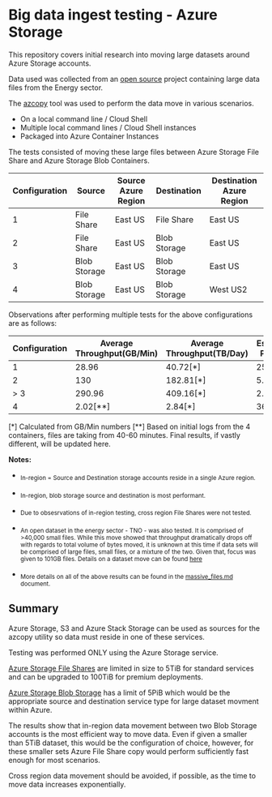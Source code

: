 # Big data ingest testing - Azure Storage

This repository covers initial research into moving large datasets around Azure Storage accounts. 

Data used was collected from an [open source](https://wiki.seg.org/wiki/Open_data#Poseidon_3D_seismic.2C_Australia) project containing large data files from the Energy sector. 

The [azcopy](https://docs.microsoft.com/en-us/azure/storage/common/storage-use-azcopy-v10) tool was used to perform the data move in various scenarios. 

- On a local command line / Cloud Shell
- Multiple local command lines / Cloud Shell instances
- Packaged into Azure Container Instances

The tests consisted of moving these large files between Azure Storage File Share and Azure Storage Blob Containers. 

|Configuration|Source|Source Azure Region|Destination|Destination Azure Region|
|----|----|----|----|----|
|1|File Share|East US|File Share|East US|
|2|File Share|East US|Blob Storage|East US|
|3|Blob Storage|East US|Blob Storage|East US|
|4|Blob Storage|East US|Blob Storage|West US2|

Observations after performing multiple tests for the above configurations are as follows: 

|Configuration|Average Throughput(GB/Min)|Average Throughput(TB/Day)|Estimated PB Days|
|----|----|----|----|
|1|28.96|40.72[*]|25.14[*]|
|2|130|182.81[*]|5.60[*]|
|> 3|290.96|409.16[*]|2.50[*]|
|4|2.02[**]|2.84[*]|360.48[*]|

[*] Calculated from GB/Min numbers
[**] Based on initial logs from the 4 containers, files are taking from 40-60 minutes. Final results, if vastly different, will be updated here. 

<b>Notes:</b>

- <sub>In-region = Source and Destination storage accounts reside in a single Azure region.</sub>

- <sub>In-region, blob storage source and destination is most performant.</sub>

- <sub>Due to obsesrvations of in-region testing, cross region File Shares were not tested.</sub> 

- <sub>An open dataset in the energy sector - TNO - was also tested. It is comprised of >40,000 small files. While this move showed that throughput dramatically drops off with regards to total volume of bytes moved, it is unknown at this time if data sets will be comprised of large files, small files, or a mixture of the two. Given that, focus was given to 101GB files. Details on a dataset move can be found [here](./massive_files.md/#datasets) </sub>

- <sub>More details on all of the above results can be found in the [massive_files.md](./massive_files.md) document.</sub>


## Summary

Azure Storage, S3 and Azure Stack Storage can be used as sources for the azcopy utility so data must reside in one of these services. 

Testing was performed ONLY using the Azure Storage service. 

[Azure Storage File Shares](https://docs.microsoft.com/en-us/azure/storage/files/storage-files-scale-targets) are limited in size to 5TiB for standard services and can be upgraded to 100TiB for premium deployments. 

[Azure Storage Blob Storage](https://docs.microsoft.com/en-us/azure/storage/common/scalability-targets-standard-account) has a limit of 5PiB which would be the appropriate source and destination service type for large dataset movment within Azure. 

The results show that in-region data movement between two Blob Storage accounts is the most efficient way to move data. Even if given a smaller than 5TiB dataset, this would be the configuration of choice, however, for these smaller sets Azure File Share copy would perform sufficiently fast enough for most scenarios. 

Cross region data movement should be avoided, if possible, as the time to move data increases exponentially. 

